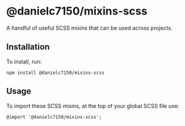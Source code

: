 # @danielc7150/mixins-scss

A handful of useful SCSS mixins that can be used across projects.

## Installation

To install, run:

```
npm install @danielc7150/mixins-scss
```

## Usage

To import these SCSS mixins, at the top of your global SCSS file use:

```
@import '@danielc7150/mixins-scss';
```
